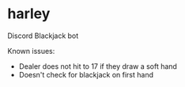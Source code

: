 # harley
Discord Blackjack bot

Known issues:
- Dealer does not hit to 17 if they draw a soft hand
- Doesn't check for blackjack on first hand
